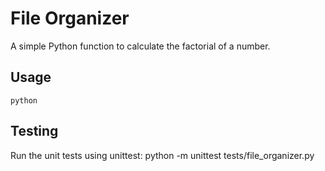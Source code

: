 # File Organizer

A simple Python function to calculate the factorial of a number.

## Usage

```python```


## Testing

Run the unit tests using unittest:
    python -m unittest tests/file_organizer.py
